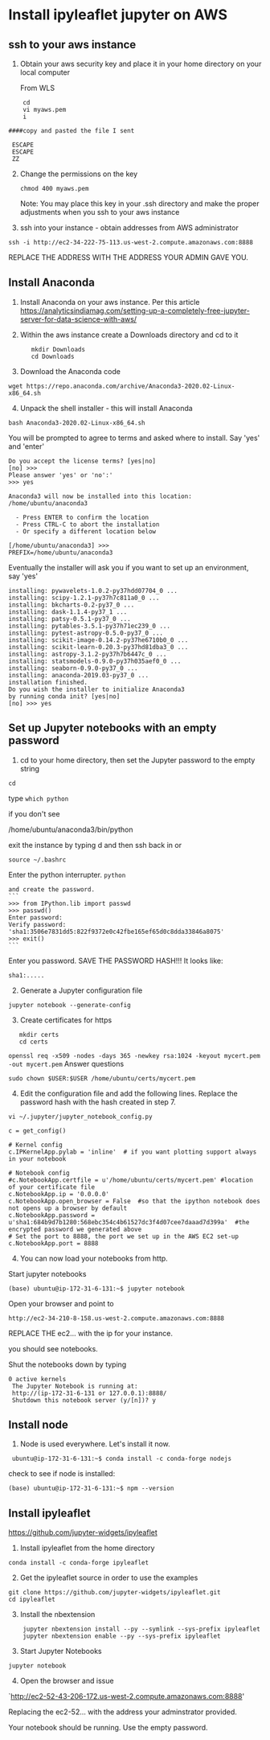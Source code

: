 # Install ipyleaflet jupyter  on AWS

## ssh to your  aws instance

1.  Obtain your aws security key and place it in your home directory on your local computer

    From WLS
    
  ```aidl
      cd
      vi myaws.pem
      i
   ```
    
    
    ####copy and pasted the file I sent
     
   ```aidl
    ESCAPE
    ESCAPE
    ZZ
   ```
   
    
    
2.  Change the permissions on the key
    
    `chmod 400 myaws.pem`
    
    Note:  You may place this key in your .ssh directory and make the proper adjustments when
    you ssh to your aws instance

3.  ssh into your instance - obtain addresses from AWS administrator

`ssh -i http://ec2-34-222-75-113.us-west-2.compute.amazonaws.com:8888`

REPLACE THE ADDRESS WITH THE ADDRESS YOUR ADMIN GAVE YOU.

## Install Anaconda
1.  Install Anaconda on your aws instance.
    Per this article
    https://analyticsindiamag.com/setting-up-a-completely-free-jupyter-server-for-data-science-with-aws/

2.  Within the aws instance create a Downloads directory and cd to it

     ```
        mkdir Downloads
        cd Downloads
    ```
     
3.  Download the Anaconda code

`wget https://repo.anaconda.com/archive/Anaconda3-2020.02-Linux-x86_64.sh`

4.  Unpack the shell installer - this will install Anaconda


`bash Anaconda3-2020.02-Linux-x86_64.sh`   

You will be prompted to agree to terms and asked where to install.  Say 'yes' and 'enter'


```
Do you accept the license terms? [yes|no]
[no] >>> 
Please answer 'yes' or 'no':'
>>> yes

Anaconda3 will now be installed into this location:
/home/ubuntu/anaconda3

  - Press ENTER to confirm the location
  - Press CTRL-C to abort the installation
  - Or specify a different location below

[/home/ubuntu/anaconda3] >>> 
PREFIX=/home/ubuntu/anaconda3

```

Eventually the installer will ask you if you want to set up an environment,  say 'yes'

```$xslt
installing: pywavelets-1.0.2-py37hdd07704_0 ...
installing: scipy-1.2.1-py37h7c811a0_0 ...
installing: bkcharts-0.2-py37_0 ...
installing: dask-1.1.4-py37_1 ...
installing: patsy-0.5.1-py37_0 ...
installing: pytables-3.5.1-py37h71ec239_0 ...
installing: pytest-astropy-0.5.0-py37_0 ...
installing: scikit-image-0.14.2-py37he6710b0_0 ...
installing: scikit-learn-0.20.3-py37hd81dba3_0 ...
installing: astropy-3.1.2-py37h7b6447c_0 ...
installing: statsmodels-0.9.0-py37h035aef0_0 ...
installing: seaborn-0.9.0-py37_0 ...
installing: anaconda-2019.03-py37_0 ...
installation finished.
Do you wish the installer to initialize Anaconda3
by running conda init? [yes|no]
[no] >>> yes
```



## Set up Jupyter notebooks with an empty password

1.    cd to your home directory, then set the Jupyter password to the empty string

   `cd`
   
   type `which python`
   
   if you don't see 
   
   /home/ubuntu/anaconda3/bin/python
   
   exit the instance by typing <cntl>d and then ssh back in  or 
   
   `source ~/.bashrc`
      
  
   Enter the python interrupter.
   `python`
    
    and create the password.
    ```
    >>> from IPython.lib import passwd
    >>> passwd()
    Enter password: 
    Verify password: 
    'sha1:3506e7831dd5:822f9372e0c42fbe165ef65d0c8dda33846a8075'
    >>> exit()
    ```
    
   
  
Enter you password. 
SAVE THE PASSWORD HASH!!!  It looks like:

`sha1:.....`

2.  Generate a Jupyter configuration file

`jupyter notebook --generate-config`

3. Create certificates for https
```aidl
   mkdir certs   
   cd certs
```   
`openssl req -x509 -nodes -days 365 -newkey rsa:1024 -keyout mycert.pem -out mycert.pem`
   Answer questions
   
 `sudo chown $USER:$USER /home/ubuntu/certs/mycert.pem`  

4.  Edit the configuration file and add the following lines.  Replace the password hash with
the hash created in step 7.

`vi ~/.jupyter/jupyter_notebook_config.py`

```
c = get_config()

# Kernel config
c.IPKernelApp.pylab = 'inline'  # if you want plotting support always in your notebook

# Notebook config
#c.NotebookApp.certfile = u'/home/ubuntu/certs/mycert.pem' #location of your certificate file
c.NotebookApp.ip = '0.0.0.0'
c.NotebookApp.open_browser = False  #so that the ipython notebook does not opens up a browser by default
c.NotebookApp.password = u'sha1:684b9d7b1280:568ebc354c4b61527dc3f4d07cee7daaad7d399a'  #the encrypted password we generated above
# Set the port to 8888, the port we set up in the AWS EC2 set-up
c.NotebookApp.port = 8888
```

 
4. You can now load your notebooks from http.

Start jupyter notebooks

`(base) ubuntu@ip-172-31-6-131:~$ jupyter notebook`

Open your browser and point to 

`http://ec2-34-210-8-158.us-west-2.compute.amazonaws.com:8888`

REPLACE THE ec2... with the ip for your instance.

you should see notebooks.

Shut the notebooks down by typing <cntl c>

```
0 active kernels
 The Jupyter Notebook is running at:
 http://(ip-172-31-6-131 or 127.0.0.1):8888/
 Shutdown this notebook server (y/[n])? y
```


## Install node

1.  Node is used everywhere.  Let's install it now.

` ubuntu@ip-172-31-6-131:~$ conda install -c conda-forge nodejs`

check to see if node is installed:

`(base) ubuntu@ip-172-31-6-131:~$ npm --version `

## Install ipyleaflet

https://github.com/jupyter-widgets/ipyleaflet

1.  Install ipyleaflet from the home directory

`conda install -c conda-forge ipyleaflet`

2.  Get the ipyleaflet source in order to use the examples

```$xslt
git clone https://github.com/jupyter-widgets/ipyleaflet.git
cd ipyleaflet
```

3.  Install the nbextension

```$xslt
    jupyter nbextension install --py --symlink --sys-prefix ipyleaflet
    jupyter nbextension enable --py --sys-prefix ipyleaflet
```

3.  Start Jupyter Notebooks

```$xslt
jupyter notebook
```  

4. Open the browser and issue

`http://ec2-52-43-206-172.us-west-2.compute.amazonaws.com:8888'

Replacing the ec2-52... with the address your adminstrator provided.


Your notebook should be running.  Use the empty password.
